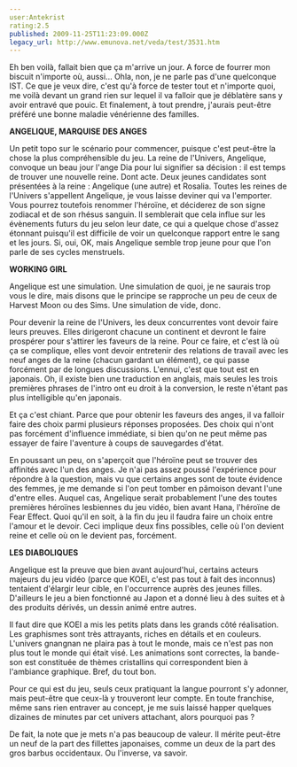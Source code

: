 ```yaml
---
user:Antekrist
rating:2.5
published: 2009-11-25T11:23:09.000Z
legacy_url: http://www.emunova.net/veda/test/3531.htm
---
```

Eh ben voilà, fallait bien que ça m'arrive un jour. A force de fourrer mon biscuit n'importe où, aussi... Ohla, non, je ne parle pas d'une quelconque IST. Ce que je veux dire, c'est qu'à force de tester tout et n'importe quoi, me voilà devant un grand rien sur lequel il va falloir que je déblatère sans y avoir entravé que pouic. Et finalement, à tout prendre, j'aurais peut-être préféré une bonne maladie vénérienne des familles.  

  

**ANGELIQUE, MARQUISE DES ANGES**  

Un petit topo sur le scénario pour commencer, puisque c'est peut-être la chose la plus compréhensible du jeu. La reine de l'Univers, Angelique, convoque un beau jour l'ange Dia pour lui signifier sa décision : il est temps de trouver une nouvelle reine. Dont acte. Deux jeunes candidates sont présentées à la reine : Angelique (une autre) et Rosalia. Toutes les reines de l'Univers s'appellent Angelique, je vous laisse deviner qui va l'emporter. Vous pourrez toutefois renommer l'héroïne, et déciderez de son signe zodiacal et de son rhésus sanguin. Il semblerait que cela influe sur les évènements futurs du jeu selon leur date, ce qui a quelque chose d'assez étonnant puisqu'il est difficile de voir un quelconque rapport entre le sang et les jours. Si, oui, OK, mais Angelique semble trop jeune pour que l'on parle de ses cycles menstruels.  

  

**WORKING GIRL**  

Angelique est une simulation. Une simulation de quoi, je ne saurais trop vous le dire, mais disons que le principe se rapproche un peu de ceux de Harvest Moon ou des Sims. Une simulation de vide, donc.  

Pour devenir la reine de l'Univers, les deux concurrentes vont devoir faire leurs preuves. Elles dirigeront chacune un continent et devront le faire prospérer pour s'attirer les faveurs de la reine. Pour ce faire, et c'est là où ça se complique, elles vont devoir entretenir des relations de travail avec les neuf anges de la reine (chacun gardant un élément), ce qui passe forcément par de longues discussions. L'ennui, c'est que tout est en japonais. Oh, il existe bien une traduction en anglais, mais seules les trois premières phrases de l'intro ont eu droit à la conversion, le reste n'étant pas plus intelligible qu'en japonais.  

Et ça c'est chiant. Parce que pour obtenir les faveurs des anges, il va falloir faire des choix parmi plusieurs réponses proposées. Des choix qui n'ont pas forcément d'influence immédiate, si bien qu'on ne peut même pas essayer de faire l'aventure à coups de sauvegardes d'état.  

En poussant un peu, on s'aperçoit que l'héroïne peut se trouver des affinités avec l'un des anges. Je n'ai pas assez poussé l'expérience pour répondre à la question, mais vu que certains anges sont de toute évidence des femmes, je me demande si l'on peut tomber en pâmoison devant l'une d'entre elles. Auquel cas, Angelique serait probablement l'une des toutes premières héroïnes lesbiennes du jeu vidéo, bien avant Hana, l'héroïne de Fear Effect. Quoi qu'il en soit, à la fin du jeu il faudra faire un choix entre l'amour et le devoir. Ceci implique deux fins possibles, celle où l'on devient reine et celle où on le devient pas, forcément.  

  

**LES DIABOLIQUES**  

Angelique est la preuve que bien avant aujourd'hui, certains acteurs majeurs du jeu vidéo (parce que KOEI, c'est pas tout à fait des inconnus) tentaient d'élargir leur cible, en l'occurrence auprès des jeunes filles. D'ailleurs le jeu a bien fonctionné au Japon et a donné lieu à des suites et à des produits dérivés, un dessin animé entre autres.  

Il faut dire que KOEI a mis les petits plats dans les grands côté réalisation. Les graphismes sont très attrayants, riches en détails et en couleurs. L'univers gnangnan ne plaira pas à tout le monde, mais ce n'est pas non plus tout le monde qui était visé. Les animations sont correctes, la bande-son est constituée de thèmes cristallins qui correspondent bien à l'ambiance graphique. Bref, du tout bon.  

Pour ce qui est du jeu, seuls ceux pratiquant la langue pourront s'y adonner, mais peut-être que ceux-là y trouveront leur compte. En toute franchise, même sans rien entraver au concept, je me suis laissé happer quelques dizaines de minutes par cet univers attachant, alors pourquoi pas ?  

De fait, la note que je mets n'a pas beaucoup de valeur. Il mérite peut-être un neuf de la part des fillettes japonaises, comme un deux de la part des gros barbus occidentaux. Ou l'inverse, va savoir.